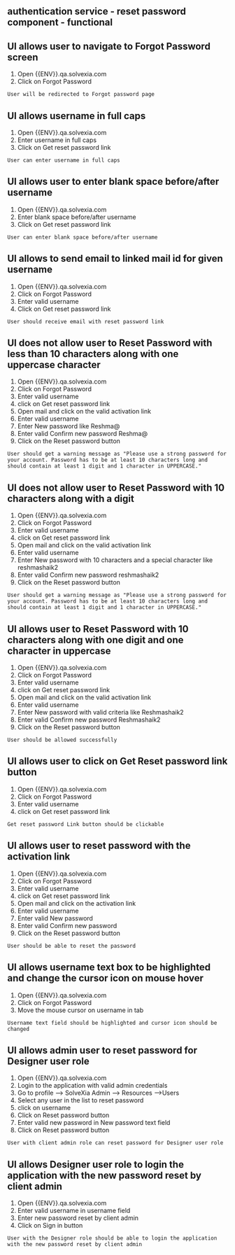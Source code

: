 ## authentication service - reset password component - functional

## UI allows user to navigate to Forgot Password screen

1. Open {{ENV}}.qa.solvexia.com 
2. Click on Forgot Password

`User will be redirected to Forgot password page`

## UI allows username in full caps

1. Open {{ENV}}.qa.solvexia.com
2. Enter username in full caps 
3. Click on Get reset password link

`User can enter username in full caps`

## UI allows user to enter blank space before/after username

1. Open {{ENV}}.qa.solvexia.com 
2. Enter blank space before/after username
3. Click on Get reset password link

`User can enter blank space before/after username`

## UI allows to send email to linked mail id for given username

1. Open {{ENV}}.qa.solvexia.com
2. Click on Forgot Password 
3. Enter valid username
4. Click on Get reset password link

`User should receive email with reset password link`

## UI does not allow user to Reset Password with less than 10 characters along with one uppercase character
 
1. Open {{ENV}}.qa.solvexia.com 
2. Click on Forgot Password
3. Enter valid username
4. click on Get reset password link
5. Open mail and click on the valid activation link
6. Enter valid username
7. Enter New password like Reshma@
8. Enter valid Confirm new password Reshma@
9. Click on the Reset password button

`User should get a warning message as "Please use a strong password for your account. Password has to be at least 10 characters long and should contain at least 1 digit and 1 character in UPPERCASE."`

## UI does not allow user to Reset Password with 10 characters along with a digit
 
1. Open {{ENV}}.qa.solvexia.com 
2. Click on Forgot Password
3. Enter valid username
4. click on Get reset password link
5. Open mail and click on the valid activation link
6. Enter valid username
7. Enter New password with 10 characters and a special character like reshmashaik2
8. Enter valid Confirm new password reshmashaik2
9. Click on the Reset password button

`User should get a warning message as "Please use a strong password for your account. Password has to be at least 10 characters long and should contain at least 1 digit and 1 character in UPPERCASE."`

## UI allows user to Reset Password with 10 characters along with one digit and one character in uppercase
 
1. Open {{ENV}}.qa.solvexia.com 
2. Click on Forgot Password
3. Enter valid username
4. click on Get reset password link
5. Open mail and click on the valid activation link
6. Enter valid username
7. Enter New password with valid criteria like Reshmashaik2
8. Enter valid Confirm new password Reshmashaik2
9. Click on the Reset password button

`User should be allowed successfully`

## UI allows user to click on Get Reset password link button

1. Open {{ENV}}.qa.solvexia.com
2. Click on Forgot Password
3. Enter valid username
4. click on Get reset password link

`Get reset password Link button should be clickable`

## UI allows user to reset password with the activation link

1. Open {{ENV}}.qa.solvexia.com 
2. Click on Forgot Password
3. Enter valid username
4. click on Get reset password link
5. Open mail and click on the activation link
6. Enter valid username
7. Enter valid New password
8. Enter valid Confirm new password
9. Click on the Reset password button

`User should be able to reset the password`

## UI allows username text box to be highlighted and change the cursor icon on mouse hover  

1. Open {{ENV}}.qa.solvexia.com 
2. Click on Forgot Password
3. Move the mouse cursor on username in tab

`Username text field should be highlighted and cursor icon should be changed`

## UI allows admin user to reset password for Designer user role 

1. Open {{ENV}}.qa.solvexia.com
2. Login to the application with valid admin credentials
3. Go to profile --> SolveXia Admin --> Resources -->Users 
4. Select any user in the list to reset password
5. click on username
6. Click on Reset password button
7. Enter valid new password in New password text field
8. Click on Reset password button

`User with client admin role can reset password for Designer user role`

## UI allows Designer user role to login the application with the new password reset by client admin

1. Open {{ENV}}.qa.solvexia.com
2. Enter valid username in username field
3. Enter new password reset by client admin
4. Click on Sign in button

`User with the Designer role should be able to login the application with the new password reset by client admin`